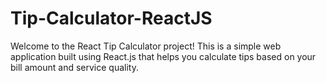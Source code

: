 # Tip-Calculator-ReactJS
Welcome to the React Tip Calculator project! This is a simple web application built using React.js that helps you calculate tips based on your bill amount and service quality.
